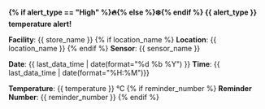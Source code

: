 **{% if alert_type == "High" %}🔥{% else %}❄️{% endif %} {{ alert_type }} temperature alert!**

**Facility**: {{ store_name }}
{% if location_name %}
**Location**: {{ location_name }}
{% endif %}
**Sensor**: {{ sensor_name }}

**Date**: {{ last_data_time | date(format="%d %b %Y") }}
**Time**: {{ last_data_time | date(format="%H:%M")}}

**Temperature**: {{ temperature }} °C
{% if reminder_number %}
**Reminder Number**: {{ reminder_number }}
{% endif %}
